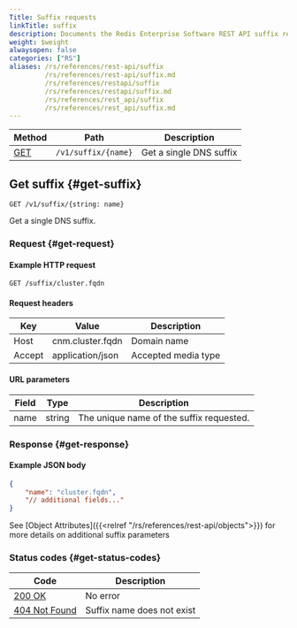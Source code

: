 ```yaml
---
Title: Suffix requests
linkTitle: suffix
description: Documents the Redis Enterprise Software REST API suffix requests.
weight: $weight
alwaysopen: false
categories: ["RS"]
aliases: /rs/references/rest-api/suffix
         /rs/references/rest-api/suffix.md
         /rs/references/restapi/suffix
         /rs/references/restapi/suffix.md
         /rs/references/rest_api/suffix
         /rs/references/rest_api/suffix.md
---
```


| Method | Path | Description |
|--------|------|-------------|
| [GET](#get-suffix) | `/v1/suffix/{name}` | Get a single DNS suffix |

## Get suffix {#get-suffix}

	GET /v1/suffix/{string: name}

Get a single DNS suffix.

### Request {#get-request} 

#### Example HTTP request

	GET /suffix/cluster.fqdn 


#### Request headers

| Key | Value | Description |
|-----|-------|-------------|
| Host | cnm.cluster.fqdn | Domain name |
| Accept | application/json | Accepted media type |


#### URL parameters

| Field | Type | Description |
|-------|------|-------------|
| name | string | The unique name of the suffix requested. |

### Response {#get-response} 

#### Example JSON body

```json
{
    "name": "cluster.fqdn",
    "// additional fields..."
}
```


See [Object Attributes]({{<relref "/rs/references/rest-api/objects">}})
for more details on additional suffix parameters


### Status codes {#get-status-codes} 

| Code | Description |
|------|-------------|
| [200 OK](http://www.w3.org/Protocols/rfc2616/rfc2616-sec10.html#sec10.2.1) | No error |
| [404 Not Found](http://www.w3.org/Protocols/rfc2616/rfc2616-sec10.html#sec10.4.5) | Suffix name does not exist |
